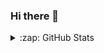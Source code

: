 ### Hi there 👋

<details>
  <summary>:zap: GitHub Stats</summary>

  <img align="left" alt="amdsrinivas's GitHub Stats" src="https://github-readme-stats.codestackr.vercel.app/api?username=amdsrinivas&show_icons=true&hide_border=true&count_private=true" />

</details>
<!--
**amdsrinivas/amdsrinivas** is a ✨ _special_ ✨ repository because its `README.md` (this file) appears on your GitHub profile.

Here are some ideas to get you started:

- 🔭 I’m currently working on ...
- 🌱 I’m currently learning ...
- 👯 I’m looking to collaborate on ...
- 🤔 I’m looking for help with ...
- 💬 Ask me about ...
- 📫 How to reach me: ...
- 😄 Pronouns: ...
- ⚡ Fun fact: ...
-->
